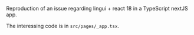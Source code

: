 Reproduction of an issue regarding lingui + react 18 in a TypeScript nextJS app.

The interessing code is in `src/pages/_app.tsx`.
